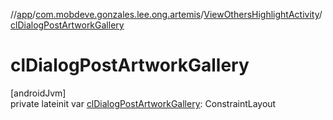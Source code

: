 //[app](../../../index.md)/[com.mobdeve.gonzales.lee.ong.artemis](../index.md)/[ViewOthersHighlightActivity](index.md)/[clDialogPostArtworkGallery](cl-dialog-post-artwork-gallery.md)

# clDialogPostArtworkGallery

[androidJvm]\
private lateinit var [clDialogPostArtworkGallery](cl-dialog-post-artwork-gallery.md): ConstraintLayout
